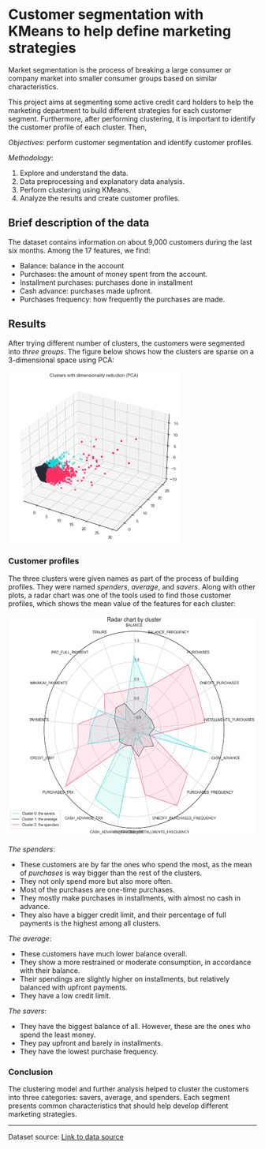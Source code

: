 # Customer segmentation with KMeans to help define marketing strategies

Market segmentation is the process of breaking a large consumer or company market into smaller consumer groups based on similar characteristics. 

This project aims at segmenting some active credit card holders to help the marketing department to build different strategies for each customer segment. Furthermore, after performing clustering, it is important to identify the customer profile of each cluster. Then, 

*Objectives*: perform customer segmentation and identify customer profiles.

*Methodology*:
1. Explore and understand the data. 
2. Data preprocessing and explanatory data analysis.
3. Perform clustering using KMeans.
4. Analyze the results and create customer profiles.

## Brief description of the data

The dataset contains information on about 9,000 customers during the last six months. Among the 17 features, we find: 
- Balance: balance in the account
- Purchases: the amount of money spent from the account. 
- Installment purchases: purchases done in installment
- Cash advance: purchases made upfront.
- Purchases frequency: how frequently the purchases are made.

## Results
After trying different number of clusters, the customers were segmented into *three groups*. The figure below shows how the clusters are sparse on a 3-dimensional space using PCA:

<img src="https://github.com/ignavinuales/customer_segmentation/blob/main/clusterPCA.png"  width="350" height="350">

### Customer profiles
The three clusters were given names as part of the process of building profiles. They were named *spenders*, *average*, and *savers*. Along with other plots, a radar chart was one of the tools used to find those customer profiles, which shows the mean value of the features for each cluster: 

<img src="https://github.com/ignavinuales/customer_segmentation/blob/main/radar_chart.png"  width="550" height="450">

*The spenders*:
 - These customers are by far the ones who spend the most, as the mean of *purchases* is way bigger than the rest of the clusters. 
 - They not only spend more but also more often.
 - Most of the purchases are one-time purchases. 
 - They mostly make purchases in installments, with almost no cash in advance. 
 - They also have a bigger credit limit, and their percentage of full payments is the highest among all clusters. 

*The average*:
 - These customers have much lower balance overall. 
 - They show a more restrained or moderate consumption, in accordance with their balance.
 - Their spendings are slightly higher on installments, but relatively balanced with upfront payments.
 - They have a low credit limit.

*The savers*:
- They have the biggest balance of all. However, these are the ones who spend the least money.
- They pay upfront and barely in installments.
- They have the lowest purchase frequency.

### Conclusion
The clustering model and further analysis helped to cluster the customers into three categories: savers, average, and spenders. Each segment presents common characteristics that should help develop different marketing strategies. 

---
Dataset source: [Link to data source](https://www.kaggle.com/datasets/shivamb/machine-predictive-maintenance-classification)

